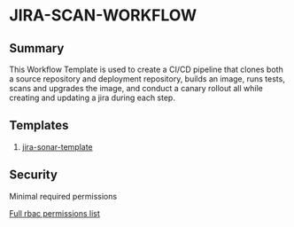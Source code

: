 # JIRA-SCAN-WORKFLOW

## Summary

This Workflow Template is used to create a CI/CD pipeline that clones both a source repository and deployment repository, builds an image, runs tests, scans and upgrades the image, and conduct a canary rollout all while creating and updating a jira during each step. 

## Templates

1. [jira-sonar-template](https://github.com/codefresh-io/argo-hub/blob/main/workflows/jira-scan-template/versions/0.0.1/docs/jira-sonar-template.md) 

## Security

Minimal required permissions

[Full rbac permissions list](https://github.com/codefresh-io/argo-hub/blob/main/workflows/jira-scan-template/versions/0.0.1/rbac.yaml)

